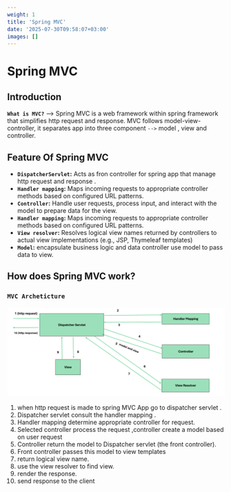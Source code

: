 ```yaml
---
weight: 1
title: 'Spring MVC'
date: '2025-07-30T09:58:07+03:00'
images: []
---
```


# Spring MVC 

## Introduction
**`What is MVC?`** --> Spring MVC is a web framework within spring framework that simplifies http request and response.
MVC follows model-view-controller, it separates app into three component `-->` model , view and controller.

## Feature Of Spring MVC
- **`DispatcherServlet`:** Acts as fron controller for spring app that manage http request and response .
- **`Handler mapping`:**  Maps incoming requests to appropriate controller methods based on configured URL patterns.
- **`Controller`:** Handle user requests, process input, and interact with the model to prepare data for the view.
- **`Handler mapping`:** Maps incoming requests to appropriate controller methods based on configured URL patterns.
- **`View resolver`:** Resolves logical view names returned by controllers to actual view implementations (e.g., JSP, Thymeleaf templates)
- **`Model`:** encapsulate business logic and data controller use model to pass data to view.

## How does Spring MVC work? 
### `MVC Archeticture`
![archeticture](img/Arch.png)
1. when http request is made to spring MVC App  go to dispatcher servlet .
2. Dispatcher servlet consult the handler mapping .
3. Handler mapping determine appropriate controller for request.
4. Selected controller process the request ,controller create a model based on user request 
5. Controller return the model to Dispatcher servlet (the front controller).
6. Front controller passes this model to view templates 
7. return logical view name.   
8. use the view resolver to find view.
9. render the response.
10. send response to the client